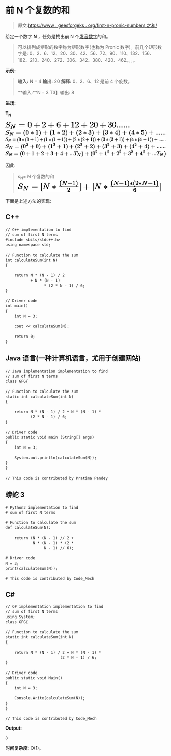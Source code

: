 # 前 N 个复数的和

> 原文:[https://www . geesforgeks . org/first-n-pronic-numbers 之和/](https://www.geeksforgeeks.org/sum-of-the-first-n-pronic-numbers/)

给定一个数字 **N** ，任务是找出前 N 个[发音数字](https://www.geeksforgeeks.org/check-given-number-pronic/)的和。

> 可以排列成矩形的数字称为矩形数字(也称为 Pronic 数字)。前几个矩形数字是:
> 0、2、6、12、20、30、42、56、72、90、110、132、156、182、210、240、272、306、342、380、420、462。。。。

**示例:**

> **输入:** N = 4
> **输出:** 20
> **解释:**
> 0、2、6、12 是前 4 个旋数。
> 
> **输入:**N = 3
> T3】输出: 8

**进场:**

**T<sub>N</sub>**

![S_N = 0 + 2 + 6 + 12 + 20 + 30......](img/d68ea88ef05ad60c372253948f56e74c.png "Rendered by QuickLaTeX.com")
![S_N = (0 * 1) + (1 * 2) + (2 * 3) + (3 * 4) + (4 * 5) + ......](img/5808534387fe9987c697f273046bcbb1.png "Rendered by QuickLaTeX.com")
![S_N = (0 * (0 + 1) + (1 * (1 + 1)) + (2 * (2 + 1)) + (3 * (3 + 1)) + (4 * (4 + 1)) + ......](img/4d95068afe4ae227084e9bc932f237f2.png "Rendered by QuickLaTeX.com")
![S_N = (0^2 + 0) + (1^2 + 1) + (2^2 + 2) + (3^2 + 3) + (4^2 + 4) +......](img/31533c70af4c25b50fa03f84ed773747.png "Rendered by QuickLaTeX.com")
![S_N = (0 + 1 + 2 + 3 + 4 + ...T_N) + (0^2 + 1^2 + 2^2 + 3^2 + 4^2 + ... T_N)](img/7c8f76edd9390de486eef4910dcc1453.png "Rendered by QuickLaTeX.com")

因此:

> s<sub>N</sub>= N 个复数的和
> ![S_N = [N*\frac{(N - 1)}{2}] + [N*\frac{(N - 1)*(2*N - 1)}{6}]](img/cc4efc0ff54bf50b4ab2e43484574e5c.png "Rendered by QuickLaTeX.com")

下面是上述方法的实现:

## C++

```
// C++ implementation to find 
// sum of first N terms
#include <bits/stdc++.h>
using namespace std;

// Function to calculate the sum
int calculateSum(int N)
{

    return N * (N - 1) / 2
           + N * (N - 1)
                 * (2 * N - 1) / 6;
}

// Driver code
int main()
{
    int N = 3;

    cout << calculateSum(N);

    return 0;
}
```

## Java 语言(一种计算机语言，尤用于创建网站)

```
// Java implementation implementation to find 
// sum of first N terms 
class GFG{ 

// Function to calculate the sum 
static int calculateSum(int N) 
{ 

    return N * (N - 1) / 2 + N * (N - 1) *
           (2 * N - 1) / 6; 
} 

// Driver code 
public static void main (String[] args) 
{ 
    int N = 3; 

    System.out.println(calculateSum(N)); 
} 
} 

// This code is contributed by Pratima Pandey 
```

## 蟒蛇 3

```
# Python3 implementation to find 
# sum of first N terms

# Function to calculate the sum
def calculateSum(N):

    return (N * (N - 1) // 2 + 
            N * (N - 1) * (2 * 
                 N - 1) // 6);

# Driver code
N = 3;
print(calculateSum(N));

# This code is contributed by Code_Mech
```

## C#

```
// C# implementation implementation to find 
// sum of first N terms 
using System;
class GFG{ 

// Function to calculate the sum 
static int calculateSum(int N) 
{ 

    return N * (N - 1) / 2 + N * (N - 1) *
                        (2 * N - 1) / 6; 
} 

// Driver code 
public static void Main() 
{ 
    int N = 3; 

    Console.Write(calculateSum(N)); 
} 
} 

// This code is contributed by Code_Mech
```

**Output:**

```
8

```

**时间复杂度:** O(1)。